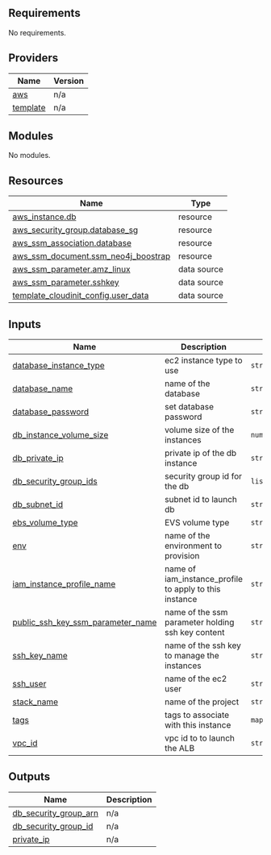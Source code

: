 <!-- BEGIN_TF_DOCS -->
## Requirements

No requirements.

## Providers

| Name | Version |
|------|---------|
| <a name="provider_aws"></a> [aws](#provider\_aws) | n/a |
| <a name="provider_template"></a> [template](#provider\_template) | n/a |

## Modules

No modules.

## Resources

| Name | Type |
|------|------|
| [aws_instance.db](https://registry.terraform.io/providers/hashicorp/aws/latest/docs/resources/instance) | resource |
| [aws_security_group.database_sg](https://registry.terraform.io/providers/hashicorp/aws/latest/docs/resources/security_group) | resource |
| [aws_ssm_association.database](https://registry.terraform.io/providers/hashicorp/aws/latest/docs/resources/ssm_association) | resource |
| [aws_ssm_document.ssm_neo4j_boostrap](https://registry.terraform.io/providers/hashicorp/aws/latest/docs/resources/ssm_document) | resource |
| [aws_ssm_parameter.amz_linux](https://registry.terraform.io/providers/hashicorp/aws/latest/docs/data-sources/ssm_parameter) | data source |
| [aws_ssm_parameter.sshkey](https://registry.terraform.io/providers/hashicorp/aws/latest/docs/data-sources/ssm_parameter) | data source |
| [template_cloudinit_config.user_data](https://registry.terraform.io/providers/hashicorp/template/latest/docs/data-sources/cloudinit_config) | data source |

## Inputs

| Name | Description | Type | Default | Required |
|------|-------------|------|---------|:--------:|
| <a name="input_database_instance_type"></a> [database\_instance\_type](#input\_database\_instance\_type) | ec2 instance type to use | `string` | `"t3.medium"` | no |
| <a name="input_database_name"></a> [database\_name](#input\_database\_name) | name of the database | `string` | `"neo4j"` | no |
| <a name="input_database_password"></a> [database\_password](#input\_database\_password) | set database password | `string` | `"custodian"` | no |
| <a name="input_db_instance_volume_size"></a> [db\_instance\_volume\_size](#input\_db\_instance\_volume\_size) | volume size of the instances | `number` | `100` | no |
| <a name="input_db_private_ip"></a> [db\_private\_ip](#input\_db\_private\_ip) | private ip of the db instance | `string` | n/a | yes |
| <a name="input_db_security_group_ids"></a> [db\_security\_group\_ids](#input\_db\_security\_group\_ids) | security group id for the db | `list(string)` | n/a | yes |
| <a name="input_db_subnet_id"></a> [db\_subnet\_id](#input\_db\_subnet\_id) | subnet id to launch db | `string` | n/a | yes |
| <a name="input_ebs_volume_type"></a> [ebs\_volume\_type](#input\_ebs\_volume\_type) | EVS volume type | `string` | `"standard"` | no |
| <a name="input_env"></a> [env](#input\_env) | name of the environment to provision | `string` | n/a | yes |
| <a name="input_iam_instance_profile_name"></a> [iam\_instance\_profile\_name](#input\_iam\_instance\_profile\_name) | name of iam\_instance\_profile to apply to this instance | `string` | `"bento-dev-ecs-instance-profile"` | no |
| <a name="input_public_ssh_key_ssm_parameter_name"></a> [public\_ssh\_key\_ssm\_parameter\_name](#input\_public\_ssh\_key\_ssm\_parameter\_name) | name of the ssm parameter holding ssh key content | `string` | `"ssh_public_key"` | no |
| <a name="input_ssh_key_name"></a> [ssh\_key\_name](#input\_ssh\_key\_name) | name of the ssh key to manage the instances | `string` | `"devops"` | no |
| <a name="input_ssh_user"></a> [ssh\_user](#input\_ssh\_user) | name of the ec2 user | `string` | `"bento"` | no |
| <a name="input_stack_name"></a> [stack\_name](#input\_stack\_name) | name of the project | `string` | n/a | yes |
| <a name="input_tags"></a> [tags](#input\_tags) | tags to associate with this instance | `map(string)` | n/a | yes |
| <a name="input_vpc_id"></a> [vpc\_id](#input\_vpc\_id) | vpc id to to launch the ALB | `string` | n/a | yes |

## Outputs

| Name | Description |
|------|-------------|
| <a name="output_db_security_group_arn"></a> [db\_security\_group\_arn](#output\_db\_security\_group\_arn) | n/a |
| <a name="output_db_security_group_id"></a> [db\_security\_group\_id](#output\_db\_security\_group\_id) | n/a |
| <a name="output_private_ip"></a> [private\_ip](#output\_private\_ip) | n/a |
<!-- END_TF_DOCS -->